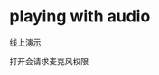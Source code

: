 # playing with audio

[线上演示](https://newraina.github.io/playing-with-audio/publish/silde.htm)

打开会请求麦克风权限
